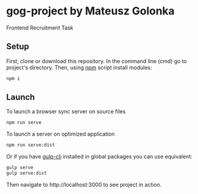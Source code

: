 # gog-project by Mateusz Golonka
Frontend Recruitment Task

## Setup

First, clone or download this repository.
In the command line (cmd) go to project's directory.
Then, using [npm](https://www.npmjs.com/) script install modules:
```bash
npm i
```

## Launch

To launch a browser sync server on source files
```bash
npm run serve
```
To launch a server on optimized application
```bash
npm run serve:dist
```

Or if you have [gulp-cli](https://www.npmjs.com/package/gulp-cli) installed in global packages you can use equivalent:
```bash
gulp serve
gulp serve:dist
```

Then navigate to http://localhost:3000 to see project in action.
